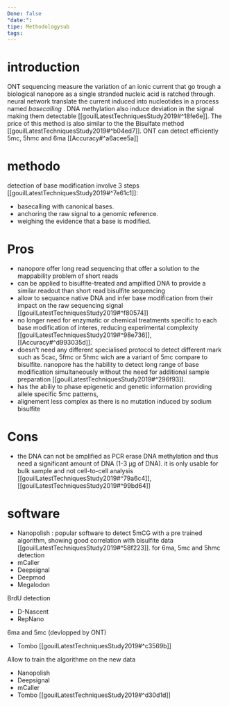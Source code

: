 ```yaml
---
Done: false
"date:":
tipe: Methodologysub
tags:
---
```

# introduction 
ONT sequencing measure the variation of an ionic current that go trough a biological nanopore as a single stranded nucleic acid is ratched through. neural network translate the current induced into nucleotides in a process named *basecalling* . DNA methylation also induce deviation in the signal making them detectable [[gouilLatestTechniquesStudy2019#^18fe6e]]. The price of this method is also similar to the the Bisulfate method [[gouilLatestTechniquesStudy2019#^b04ed7]].
ONT can detect efficiently 5mc, 5hmc and 6ma [[Accuracy#^a6acee5a]]


# methodo 
detection of base modification involve 3 steps [[gouilLatestTechniquesStudy2019#^7e61c1]]: 
- basecalling with canonical bases.
- anchoring the raw signal to a genomic reference.
- weighing the evidence that a base is modified. 


# Pros 
- nanopore offer long read sequencing that offer a solution to the mappability problem of short reads 
- can be applied to bisulfite-treated and amplified DNA to provide a similar readout than short read bisulfite sequencing 
- allow to sequance native DNA and infer base modification from their impact on the raw sequencing signal [[gouilLatestTechniquesStudy2019#^f80574]]
- no longer need for enzymatic or chemical treatments specific to each base modification of interes, reducing experimental complexity [[gouilLatestTechniquesStudy2019#^98e736]], [[Accuracy#^d993035d]].
- doesn't need any different specialised protocol to detect different mark such as 5cac, 5fmc or 5hmc wich are a variant of 5mc compare to bisulfite. nanopore has the hability to detect long range of base modification simultaneously without the need for additional sample preparation [[gouilLatestTechniquesStudy2019#^296f93]].
- has the abiliy to phase epigenetic and genetic information providing allele specific 5mc patterns, 
- alignement less complex as there is no mutation induced by sodium bisulfite 
# Cons 
- the DNA can not be amplified as PCR erase DNA methylation and thus need a significant amount of DNA (1-3 µg of DNA). it is only usable for bulk sample and not cell-to-cell analysis [[gouilLatestTechniquesStudy2019#^79a6c4]], [[gouilLatestTechniquesStudy2019#^99bd64]]

# software 
- Nanopolish : popular software to detect 5mCG with a pre trained algorithm, showing good correlation with bisulfite data [[gouilLatestTechniquesStudy2019#^58f223]].
for 6ma, 5mc and 5hmc detection 
- mCaller
- Deepsignal
- Deepmod
- Megalodon 

BrdU detection 
- D-Nascent
- RepNano 

6ma and 5mc (devlopped by ONT)
- Tombo 
[[gouilLatestTechniquesStudy2019#^c3569b]]

Allow to train the algorithme on the new data 
- Nanopolish 
- Deepsignal 
- mCaller 
- Tombo 
[[gouilLatestTechniquesStudy2019#^d30d1d]]
